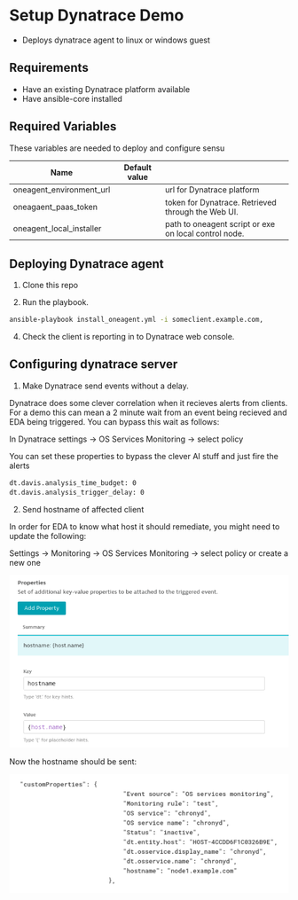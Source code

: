 Setup Dynatrace Demo
=========

* Deploys dynatrace agent to linux or windows guest

Requirements
------------

* Have an existing Dynatrace platform available
* Have ansible-core installed

Required Variables
------------

These variables are needed to deploy and configure sensu

| Name                      | Default value         |                                                                                  |
|---------------------------|-----------------------|----------------------------------------------------------------------------------|
| oneagent_environment_url  |                       | url for Dynatrace platform                                                       |
| oneagaent_paas_token      |                       | token for Dynatrace. Retrieved through the Web UI.                               |
| oneagent_local_installer  |                       | path to oneagent script or exe on local control node.                            |

Deploying Dynatrace agent
------------

1. Clone this repo

2. Run the playbook.

```bash
ansible-playbook install_oneagent.yml -i someclient.example.com, 
```

4. Check the client is reporting in to Dynatrace web console.

Configuring dynatrace server
------------

1. Make Dynatrace send events without a delay.

Dynatrace does some clever correlation when it recieves alerts from clients. For a demo this can mean a 2 minute wait from an event being recieved and EDA being triggered. You can bypass this wait as follows:

In Dynatrace settings -> OS Services Monitoring -> select policy

You can set these properties to bypass the clever AI stuff and just fire the alerts

```bash
dt.davis.analysis_time_budget: 0
dt.davis.analysis_trigger_delay: 0
```

2. Send hostname of affected client

In order for EDA to know what host it should remediate, you might need to update the following:

Settings -> Monitoring -> OS Services Monitoring -> select policy or create a new one

![](images/dyna-config.png)

Now the hostname should be sent:

![](images/dyna-eda-client.png)
